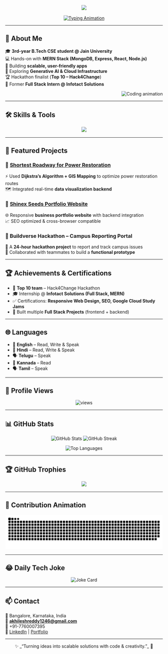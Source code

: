 <!-- Animated Header -->
<p align="center">
  <img src="https://capsule-render.vercel.app/api?type=waving&height=200&color=gradient&text=👋%20Hi,%20I'm%20Akhilesh%20Reddy&fontSize=40&fontAlignY=35&animation=twinkling&fontColor=ffffff" />
</p>

<!-- Typing Animation -->
<p align="center">
  <a href="https://git.io/typing-svg">
    <img src="https://readme-typing-svg.herokuapp.com?font=Fira+Code&size=24&duration=2500&pause=1000&color=14B8A6&center=true&vCenter=true&width=650&lines=🚀+Full+Stack+Developer;🌱+Exploring+AI+%26+Cloud;💡+Turning+ideas+into+solutions;🤝+Open+to+collaborations" alt="Typing Animation" />
  </a>
</p>

---

## 🌟 About Me  

🎓 **3rd-year B.Tech CSE student @ Jain University**  
💻 Hands-on with **MERN Stack (MongoDB, Express, React, Node.js)**  
🚀 Building **scalable, user-friendly apps**  
🤖 Exploring **Generative AI & Cloud Infrastructure**  
🏆 Hackathon finalist (**Top 10 – Hack4Change**)  
💼 Former **Full Stack Intern @ Infotact Solutions**  

<p align="right">
  <img src="https://raw.githubusercontent.com/abhisheknaiidu/abhisheknaiidu/master/code.gif" alt="Coding animation" width="250"/>
</p>

---


## 🛠 Skills & Tools  

<p align="center">
  <img src="https://skillicons.dev/icons?i=html,css,javascript,php,python,cpp,java,react,nodejs,mongodb,sql,firebase,git,github,vscode,postman,figma" />
</p>

---

## 📂 Featured Projects  

### 🔹 [Shortest Roadway for Power Restoration](https://github.com/akhilesh-reddy2005/Shortest-Roadway-for-Power-Restoration)  
⚡ Used **Dijkstra’s Algorithm + GIS Mapping** to optimize power restoration routes  
🗺️ Integrated real-time **data visualization backend**  

### 🔹 [Shinex Seeds Portfolio Website](#)  
🌐 Responsive **business portfolio website** with backend integration  
📈 SEO optimized & cross-browser compatible  

### 🔹 Buildverse Hackathon – Campus Reporting Portal  
🏫 A **24-hour hackathon project** to report and track campus issues  
🤝 Collaborated with teammates to build a **functional prototype**  

---

## 🏆 Achievements & Certifications  

- 🥇 **Top 10 team** – Hack4Change Hackathon  
- 🎓 Internship @ **Infotact Solutions (Full Stack, MERN)**  
- ✅ Certifications: **Responsive Web Design, SEO, Google Cloud Study Jams**  
- 🏅 Built multiple **Full Stack Projects** (frontend + backend)  

---

## 🌐 Languages  

- 🏅 **English** – Read, Write & Speak  
- 🏅 **Hindi** – Read, Write & Speak  
- 🗣 **Telugu** – Speak  
- 📖 **Kannada** – Read  
- 🗣 **Tamil** – Speak  

---

## 👀 Profile Views  
<p align="center">
  <img src="https://komarev.com/ghpvc/?username=akhilesh-reddy2005&label=Profile%20Views&color=0e75b6&style=for-the-badge" alt="views"/>
</p>

---

## 📊 GitHub Stats  

<p align="center">
  <img src="https://github-readme-stats.vercel.app/api?username=akhilesh-reddy2005&show_icons=true&theme=tokyonight&hide_border=true&border_radius=15" height="180" alt="GitHub Stats"/>
  <img src="https://github-readme-streak-stats.herokuapp.com/?user=akhilesh-reddy2005&theme=tokyonight&hide_border=true&border_radius=15" height="180" alt="GitHub Streak"/>
</p>

<p align="center">
  <img src="https://github-readme-stats.vercel.app/api/top-langs/?username=akhilesh-reddy2005&layout=compact&theme=tokyonight&hide_border=true&border_radius=15" height="180" alt="Top Languages"/>
</p>

---

## 🏆 GitHub Trophies  

<p align="center">
  <img src="https://github-profile-trophy.vercel.app/?username=akhilesh-reddy2005&theme=algolia&no-frame=true&margin-w=15&margin-h=15&row=1&column=6" />
</p>

---

## 🐍 Contribution Animation  

<p align="center">
  <img src="https://raw.githubusercontent.com/Platane/snk/output/github-contribution-grid-snake.svg" alt="snake animation"/>
</p>

---

## 😂 Daily Tech Joke  

<p align="center">
  <img src="https://readme-jokes.vercel.app/api?theme=tokyonight" alt="Joke Card"/>
</p>

---

## 📫 Contact  

📍 Bangalore, Karnataka, India  
📧 **akhileshreddy1246@gmail.com**  
📱 +91-7760007395  
🔗 [LinkedIn](https://www.linkedin.com/in/akhilesh-reddy-612580292/) | [Portfolio](https://akhilesh-portfolio-taupe.vercel.app/)  

---

<p align="center">
  ✨ _“Turning ideas into scalable solutions with code & creativity.”_ 🚀
</p>
